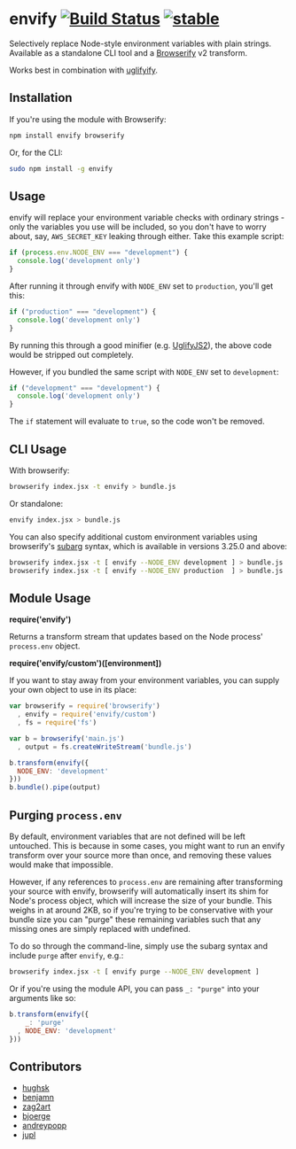 # envify  [![Build Status](https://secure.travis-ci.org/hughsk/envify.png?branch=master)](http://travis-ci.org/hughsk/envify) [![stable](http://hughsk.github.io/stability-badges/dist/stable.svg)](http://github.com/hughsk/stability-badges) #

Selectively replace Node-style environment variables with plain strings.
Available as a standalone CLI tool and a
[Browserify](http://browserify.org) v2 transform.

Works best in combination with [uglifyify](http://github.com/hughsk/uglifyify).

## Installation ##

If you're using the module with Browserify:

``` bash
npm install envify browserify
```

Or, for the CLI:

``` bash
sudo npm install -g envify
```

## Usage ##

envify will replace your environment variable checks with ordinary strings -
only the variables you use will be included, so you don't have to worry about,
say, `AWS_SECRET_KEY` leaking through either. Take this example script:

``` javascript
if (process.env.NODE_ENV === "development") {
  console.log('development only')
}
```

After running it through envify with `NODE_ENV` set to `production`, you'll
get this:

``` javascript
if ("production" === "development") {
  console.log('development only')
}
```

By running this through a good minifier (e.g.
[UglifyJS2](https://github.com/mishoo/UglifyJS)), the above code would be
stripped out completely.

However, if you bundled the same script with `NODE_ENV` set to `development`:

``` javascript
if ("development" === "development") {
  console.log('development only')
}
```

The `if` statement will evaluate to `true`, so the code won't be removed.

## CLI Usage ##

With browserify:

``` bash
browserify index.jsx -t envify > bundle.js
```

Or standalone:

``` bash
envify index.jsx > bundle.js
```

You can also specify additional custom environment variables using
browserify's [subarg](http://github.com/substack/subarg) syntax, which is
available in versions 3.25.0 and above:

``` bash
browserify index.jsx -t [ envify --NODE_ENV development ] > bundle.js
browserify index.jsx -t [ envify --NODE_ENV production  ] > bundle.js
```

## Module Usage ##

**require('envify')**

Returns a transform stream that updates based on the Node process'
`process.env` object.

**require('envify/custom')([environment])**

If you want to stay away from your environment variables, you can supply
your own object to use in its place:

``` javascript
var browserify = require('browserify')
  , envify = require('envify/custom')
  , fs = require('fs')

var b = browserify('main.js')
  , output = fs.createWriteStream('bundle.js')

b.transform(envify({
  NODE_ENV: 'development'
}))
b.bundle().pipe(output)
```

## Purging `process.env` ##

By default, environment variables that are not defined will be left untouched.
This is because in some cases, you might want to run an envify transform over
your source more than once, and removing these values would make that
impossible.

However, if any references to `process.env` are remaining after transforming
your source with envify, browserify will automatically insert its shim for
Node's process object, which will increase the size of your bundle. This weighs
in at around 2KB, so if you're trying to be conservative with your bundle size
you can "purge" these remaining variables such that any missing ones are simply
replaced with undefined.

To do so through the command-line, simply use the subarg syntax and include
`purge` after `envify`, e.g.:

``` bash
browserify index.jsx -t [ envify purge --NODE_ENV development ]
```

Or if you're using the module API, you can pass `_: "purge"` into your
arguments like so:

``` javascript
b.transform(envify({
    _: 'purge'
  , NODE_ENV: 'development'
}))
```

## Contributors ##

* [hughsk](http://github.com/hughsk)
* [benjamn](http://github.com/benjamn)
* [zag2art](http://github.com/zag2art)
* [bjoerge](http://github.com/bjoerge)
* [andreypopp](http://github.com/andreypopp)
* [jupl](http://github.com/jupl)
